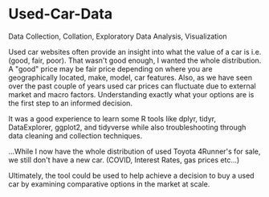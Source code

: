 # Used-Car-Data
Data Collection, Collation, Exploratory Data Analysis, Visualization

Used car websites often provide an insight into what the value of a car is i.e. (good, fair, poor). That wasn't good enough, I wanted the whole distribution. A "good" price may be fair price depending on where you are geographically located, make, model, car features. Also, as we have seen over the past couple of years used car prices can fluctuate due to external market and macro factors. Understanding exactly what your options are is the first step to an informed decision.

It was a good experience to learn some R tools like dplyr, tidyr, DataExplorer, ggplot2, and tidyverse while also troubleshooting through data cleaning and collection techniques.

...While I now have the whole distribution of used Toyota 4Runner's for sale, we still don't have a new car.  (COVID, Interest Rates, gas prices etc...)

Ultimately, the tool could be used to help achieve a decision to buy a used car by examining comparative options in the market at scale. 
